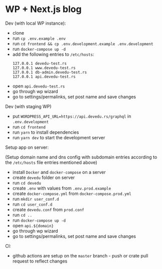 # WP + Next.js blog

Dev (with local WP instance):

- clone
- run `cp .env.example .env`
- run `cd frontend && cp .env.development.example .env.development`
- run `docker-compose up -d`
- add the following entries to `/etc/hosts`:
  ```
  127.0.0.1 devedu-test.rs
  127.0.0.1 www.devedu-test.rs
  127.0.0.1 db-admin.devedu-test.rs
  127.0.0.1 api.devedu-test.rs
  ```
- open `api.devedu-test.rs`
- go through wp wizard
- go to settings/permalinks, set post name and save changes

Dev (with staging WP)

- put `WORDPRESS_API_URL=https://api.devedu.rs/graphql` in `.env.development`
- run `cd frontend`
- run `yarn` to install dependencies
- run `yarn dev` to start the development server

Setup app on server:

(Setup domain name and dns config with subdomain entries according to the `/etc/hosts` file entries mentioned above)

- install `Docker` and `docker-compose` on a server
- create `devedu` folder on server
- run `cd devedu`
- create `.env` with values from `.env.prod.example`
- create `docker-compose.yml` from `docker-compose.prod.yml`
- run `mkdir user_conf.d`
- run `cd user_conf.d`
- create `devedu.conf` from `prod.conf`
- run `cd ..`
- run `docker-compose up -d`
- open `api.${domain}`
- go through wp wizard
- go to settings/permalinks, set post name and save changes

CI:

- github actions are setup on the `master` branch - push or crate pull request to reflect changes
